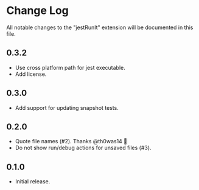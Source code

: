 # Change Log

All notable changes to the "jestRunIt" extension will be documented in this file.

## 0.3.2

- Use cross platform path for jest executable.
- Add license.

## 0.3.0

- Add support for updating snapshot tests.

## 0.2.0

- Quote file names (#2). Thanks @th0was14 🎉
- Do not show run/debug actions for unsaved files (#3).

## 0.1.0

- Initial release.
